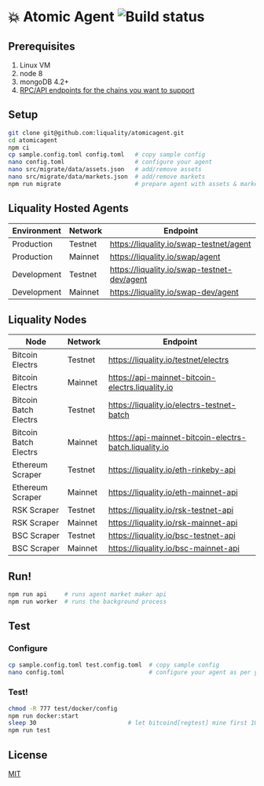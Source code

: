 # 💥 Atomic Agent ![Build status](https://github.com/liquality/agent/workflows/Test,%20publish%20&%20deploy/badge.svg)


## Prerequisites

1. Linux VM
2. node 8
3. mongoDB 4.2+
4. [RPC/API endpoints for the chains you want to support](#liquality-nodes)


## Setup

```bash
git clone git@github.com:liquality/atomicagent.git
cd atomicagent
npm ci
cp sample.config.toml config.toml   # copy sample config
nano config.toml                    # configure your agent
nano src/migrate/data/assets.json   # add/remove assets
nano src/migrate/data/markets.json  # add/remove markets
npm run migrate                     # prepare agent with assets & markets
```


## Liquality Hosted Agents

|Environment| Network | Endpoint                                               |
|-|---------|--------------------------------------------------------|
|Production| Testnet | https://liquality.io/swap-testnet/agent                |
|Production| Mainnet | https://liquality.io/swap/agent                        |
|Development| Testnet | https://liquality.io/swap-testnet-dev/agent                |
|Development| Mainnet | https://liquality.io/swap-dev/agent                        |


## Liquality Nodes

| Node                  | Network | Endpoint                                               |
|-----------------------|---------|--------------------------------------------------------|
| Bitcoin Electrs       | Testnet | https://liquality.io/testnet/electrs                   |
| Bitcoin Electrs       | Mainnet | https://api-mainnet-bitcoin-electrs.liquality.io       |
| Bitcoin Batch Electrs | Testnet | https://liquality.io/electrs-testnet-batch             |
| Bitcoin Batch Electrs | Mainnet | https://api-mainnet-bitcoin-electrs-batch.liquality.io |
| Ethereum Scraper      | Testnet | https://liquality.io/eth-rinkeby-api                   |
| Ethereum Scraper      | Mainnet | https://liquality.io/eth-mainnet-api                   |
| RSK Scraper           | Testnet | https://liquality.io/rsk-testnet-api                   |
| RSK Scraper           | Mainnet | https://liquality.io/rsk-mainnet-api                   |
| BSC Scraper           | Testnet | https://liquality.io/bsc-testnet-api                   |
| BSC Scraper           | Mainnet | https://liquality.io/bsc-mainnet-api                   |


## Run!

```bash
npm run api     # runs agent market maker api
npm run worker  # runs the background process
```


## Test


### Configure

```bash
cp sample.config.toml test.config.toml  # copy sample config
nano config.toml                        # configure your agent as per your test environment
```


### Test!

```bash
chmod -R 777 test/docker/config
npm run docker:start
sleep 30                          # let bitcoind[regtest] mine first 100 blocks
npm run test
```


## License

[MIT](./LICENSE.md)
